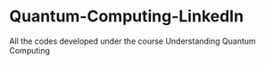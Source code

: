 # Quantum-Computing-LinkedIn
All the codes developed under the course Understanding Quantum Computing
